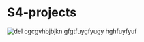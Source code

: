 # S4-projects

![del](https://user-images.githubusercontent.com/96950933/216551396-58ffa498-0148-4a61-97ac-74aaeb0bd115.png)
cgcgvhbjbjkn
gfgtfuygfyugy
hghfuyfyuf
